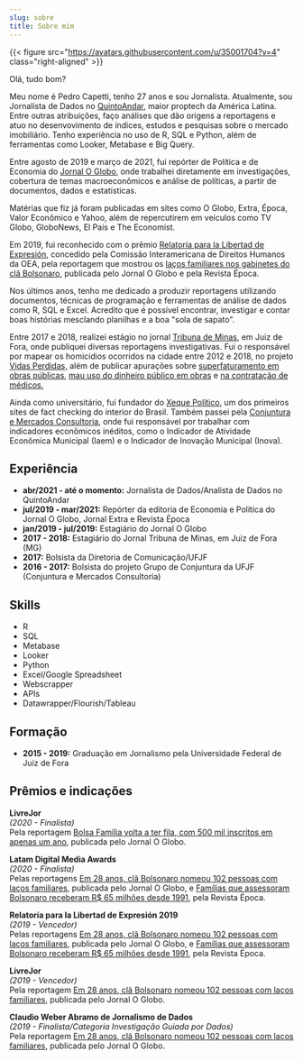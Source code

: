 ```yaml
---
slug: sobre
title: Sobre mim
---
```

{{< figure src="https://avatars.githubusercontent.com/u/35001704?v=4" class="right-aligned" >}}

Olá, tudo bom?

Meu nome é Pedro Capetti, tenho 27 anos e sou Jornalista. Atualmente, sou Jornalista de Dados no [QuintoAndar](https://www.quintoandar.com.br/), maior proptech da América Latina. Entre outras atribuições, faço análises que dão origens a reportagens e atuo no desenvovimento de índices, estudos e pesquisas sobre o mercado imobiliário. Tenho experiência no uso de R, SQL e Python, além de ferramentas como Looker, Metabase e Big Query.


Entre agosto de 2019 e março de 2021, fui repórter de Política e de Economia do [Jornal O Globo](https://oglobo.globo.com/), onde trabalhei diretamente em investigações, cobertura de temas macroeconômicos e análise de políticas, a partir de documentos, dados e estatísticas. 

Matérias que fiz já foram publicadas em sites como O Globo, Extra, Época, Valor Econômico e Yahoo, além de repercutirem em veículos como TV Globo, GloboNews, El Pais e The Economist. 

Em 2019, fui reconhecido com o prêmio [Relatoría para la Libertad de Expresión](https://oglobo.globo.com/brasil/o-globo-revista-epoca-vencem-premio-rele-2019-24073394), concedido pela Comissão Interamericana de Direitos Humanos da OEA, pela reportagem que mostrou os [laços familiares nos gabinetes do clã Bolsonaro](https://oglobo.globo.com/brasil/em-28-anos-cla-bolsonaro-nomeou-102-pessoas-com-lacos-familiares-23837445), publicada pelo Jornal O Globo e pela Revista Época.

Nos últimos anos, tenho me dedicado a produzir reportagens utilizando documentos, técnicas de programação e ferramentas de análise de dados como R, SQL e Excel. Acredito que é possível encontrar, investigar e contar boas histórias mesclando planilhas e a boa "sola de sapato".

Entre 2017 e 2018, realizei estágio no jornal [Tribuna de Minas](https://tribunademinas.com.br/), em Juiz de Fora, onde publiquei diversas reportagens investigativas. Fui o responsável por mapear os homicídios ocorridos na cidade entre 2012 e 2018, no projeto [Vidas Perdidas,](https://tribunademinas.com.br/noticias/cidade/14-01-2018/veja-mapa-interativo-dos-homicidios-em-jf-nos-ultimos-seis-anos.html) além de publicar apurações sobre [superfaturamento em obras públicas](https://tribunademinas.com.br/noticias/cidade/23-02-2018/obra-do-huufjf-tem-prejuizo-de-quase-r-1-milhao.html), [mau uso do dinheiro público em obras](https://tribunademinas.com.br/noticias/cidade/29-07-2018/obra-milionaria-em-jardim-botanico-pode-nao-sair-do-papel.html) e [na contratação de médicos.](https://tribunademinas.com.br/noticias/cidade/11-03-2018/sem-novo-hu-centenas-de-profissionais-concursados-estao-ociosos.html) 

Ainda como universitário, fui fundador do [Xeque Político](https://xequepolitico.wordpress.com/), um dos primeiros sites de fact checking do interior do Brasil. Também passei pela [Conjuntura e Mercados Consultoria,](https://www.cmcufjf.com.br/) onde fui responsável por trabalhar com indicadores econômicos inéditos, como o Indicador de Atividade Econômica Municipal (Iaem) e o Indicador de Inovação Municipal (Inova). 

## Experiência
 - **abr/2021 - até o momento:** Jornalista de Dados/Analista de Dados no QuintoAndar
 - **jul/2019 - mar/2021:** Repórter da editoria de Economia e Política do Jornal O Globo, Jornal Extra e Revista Época
 - **jan/2019 - jul/2019:** Estagiário do Jornal O Globo 
 - **2017 - 2018:** Estagiário do Jornal Tribuna de Minas, em Juiz de Fora (MG)
 - **2017:** Bolsista da Diretoria de Comunicação/UFJF
 - **2016 - 2017:** Bolsista do projeto Grupo de Conjuntura da UFJF (Conjuntura e Mercados Consultoria)

## Skills
 - R
 - SQL
 - Metabase
 - Looker
 - Python
 - Excel/Google Spreadsheet
 - Webscrapper 
 - APIs
 - Datawrapper/Flourish/Tableau

## Formação

 - **2015 - 2019:** Graduação em Jornalismo pela Universidade Federal de Juiz de Fora

## Prêmios e indicações

**LivreJor**     
*(2020 - Finalista)*     
Pela reportagem [Bolsa Família volta a ter fila, com 500 mil inscritos em apenas um ano](https://oglobo.globo.com/economia/bolsa-familia-volta-ter-fila-com-500-mil-inscritos-em-apenas-um-ano-24212714), publicada pelo Jornal O Globo.

**Latam Digital Media Awards**     
*(2020 - Finalista)*     
Pelas reportagens [Em 28 anos, clã Bolsonaro nomeou 102 pessoas com laços familiares](https://oglobo.globo.com/brasil/em-28-anos-cla-bolsonaro-nomeou-102-pessoas-com-lacos-familiares-23837445), publicada pelo Jornal O Globo, e [Famílias que assessoram Bolsonaro receberam R$ 65 milhões desde 1991](https://epoca.globo.com/integrantes-das-32-familias-que-assessoram-clabolsonaro-receberam-65-milhoes-desde-1991-23864535), pela Revista Época. 

**Relatoría para la Libertad de Expresión 2019**     
*(2019 - Vencedor)*     
Pelas reportagens [Em 28 anos, clã Bolsonaro nomeou 102 pessoas com laços familiares](https://oglobo.globo.com/brasil/em-28-anos-cla-bolsonaro-nomeou-102-pessoas-com-lacos-familiares-23837445), publicada pelo Jornal O Globo, e [Famílias que assessoram Bolsonaro receberam R$ 65 milhões desde 1991](https://epoca.globo.com/integrantes-das-32-familias-que-assessoram-clabolsonaro-receberam-65-milhoes-desde-1991-23864535), pela Revista Época. 

**LivreJor**     
*(2019 - Vencedor)*     
Pela reportagem [Em 28 anos, clã Bolsonaro nomeou 102 pessoas com laços familiares](https://oglobo.globo.com/brasil/em-28-anos-cla-bolsonaro-nomeou-102-pessoas-com-lacos-familiares-23837445), publicada pelo Jornal O Globo.

**Claudio Weber Abramo de Jornalismo de Dados**     
*(2019 - Finalista/Categoria Investigação Guiada por Dados)*     
Pela reportagem [Em 28 anos, clã Bolsonaro nomeou 102 pessoas com laços familiares](https://oglobo.globo.com/brasil/em-28-anos-cla-bolsonaro-nomeou-102-pessoas-com-lacos-familiares-23837445), publicada pelo Jornal O Globo.